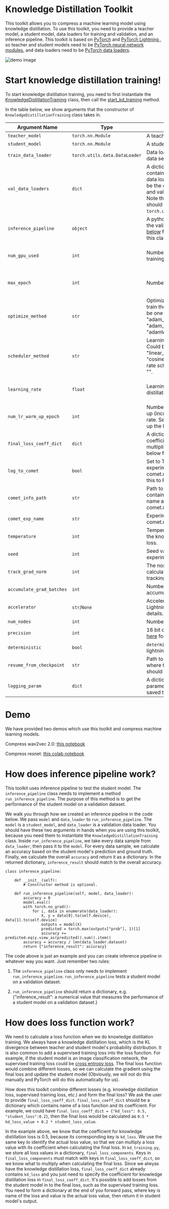 # Knowledge Distillation Toolkit

This toolkit allows you to compress a machine learning model using knowledge distillation. To use this toolkit, you need to provide a teacher model, a student model, data loaders for training and validation, and an inference pipeline. This toolkit is based on [PyTorch](https://pytorch.org/) and [PyTorch Lightning
](https://github.com/PyTorchLightning/pytorch-lightning), so teacher and student models need to be [PyTorch neural network modules](https://pytorch.org/docs/stable/generated/torch.nn.Module.html), and data loaders need to be [PyTorch data loaders](https://pytorch.org/docs/stable/data.html).

![demo image](./demo_img.png)

# Start knowledge distillation training!
To start knowledge distillation training, you need to first instantiate the [KnowledgeDistillationTraining](https://github.com/georgian-io/Knowledge-Distillation-Toolkit/blob/f39eed6dd66f924058c9ee4b16453014efb07b75/knowledge_distillation/kd_training.py#L178) class, then call the [start_kd_training](https://github.com/georgian-io/Knowledge-Distillation-Toolkit/blob/f39eed6dd66f924058c9ee4b16453014efb07b75/knowledge_distillation/kd_training.py#L261) method.

In the table below, we show arguments that the constructor of `KnowledgeDistillationTraining` class takes in.

Argument Name | Type | Explanation | Default
--- | --- | --- | ---
`teacher_model` | `torch.nn.Module` | A teacher model. | `None`
`student_model` |`torch.nn.Module` | A student model. |`None`
`train_data_loader` | `torch.utils.data.DataLoader` | Data loader for the training data set. | `None`
`val_data_loaders` | `dict` | A dictionary which could contain multiple validation data loaders. The key should be the data loader's name and value is a data loader. Note that the data loader should be an instance of `torch.utils.data.DataLoader`. | `None`
`inference_pipeline` | `object` | A python class that returns the validation result. See [below](#How-does-inference-pipeline-work) for more information on this class. | `None`
`num_gpu_used` | `int` | Number of GPUs used for training. | Required parameter. No default value
`max_epoch` | `int` | Number of training epochs. | Required parameter. No default value
`optimize_method` | `str` | Optimization method used to train the student model. Could be one of ["adam", "sgd", "adam_wav2vec2.0", "adam_distilBert", "adamW_distilBert"]. | Required parameter. No default value
`scheduler_method` | `str` | Learning rate scheduler. Could be one of ["", "linear_decay_with_warm_up", "cosine_anneal"]. No learning rate scheduling if setting to "". | Required parameter. No default value
`learning_rate` | `float` | Learning rate for knowledge distillation traininig. | Required parameter. No default value
`num_lr_warm_up_epoch` | `int` | Number of epochs to warm up (increase) the learning rate. Set to 0 if not warming up the learning rate. | Required parameter. No default value
`final_loss_coeff_dict` | `dict` | A dictionary which contains coefficients that should be multiplied with the loss. See below for more information. | Required parameter. No default value
`log_to_comet` | `bool` | Set to True if logging experiment results to comet.ml. If debugging, set this to False. | `False`
`comet_info_path` | `str` | Path to a txt file which contains api key, project name and work space at comet.ml. | `""`
`comet_exp_name` | `str` | Experiment name on comet.ml. | `""`
`temperature` | `int` | Temperature for calculating the knowledge distillation loss. | `1`
`seed` | `int` | Seed value for the experiment. | `32`
`track_grad_norm` | `int` | The norm to use when calculating the gradient for tracking. | `2`
`accumulate_grad_batches` | `int` | Number of gradient accumulation steps. | `1`
`accelerator` | `str`/`None` | Accelerators for PyTorch Lightning. See [here](https://pytorch-lightning.readthedocs.io/en/1.1.1/accelerators.html) for details. | `None`
`num_nodes` | `int` | Number of compute nodes. | `1`
`precision` | `int` | 16 bit or 32 bit training. See [here](https://pytorch-lightning.readthedocs.io/en/latest/amp.html) for details. | `16`
`deterministic` | `bool` | `deterministic` flag in PyTorch lightning. | `True`
`resume_from_checkpoint` | `str` | Path to a previous check point where the current experiment should resume from. | `""`
`logging_param` | `dict` | A dictionary which contains parameters that should be saved to comet.ml. | `None`

# Demo
We have provided two demos which use this toolkit and compress machine learning models.

Compress wav2vec 2.0: [this notebook](https://github.com/georgian-io/Knowledge-Distillation-Toolkit/blob/main/examples/wav2vec2_compression_demo/wav2vec2_compression_demo.ipynb)

Compress resnet: [this colab notebook](https://colab.research.google.com/drive/1r14Dp0tCmmdfS06a0EEqZaMTofdhhy-U?usp=sharing)

# How does inference pipeline work?

This toolkit uses inference pipeline to test the student model. The `inference_pipeline` class needs to implement a method `run_inference_pipeline`. The purpose of this method is to get the performance of the student model on a validation dataset. 

We walk you through how we created an inference pipeline in the code below. We pass `model` and `data_loader` to `run_inference_pipeline`. The `model` is a `student_model`, and `data_loader` is a validation data loader. You should have these two arguments in hands when you are using this toolkit, because you need them to instantiate the `KnowledgeDistillationTraining` class. Inside `run_inference_pipeline`, we take every data sample from `data_loader`, then pass it to the `model`. For every data sample, we calculate an accuracy based on the student model's prediction and ground truth. Finally, we calculate the overall `accuracy` and return it as a dictionary. In the returned dictionary, `inference_result` should match to the overall accuracy.

```
class inference_pipeline:

    def __init__(self):
        # Constructor method is optional.

    def run_inference_pipeline(self, model, data_loader):
        accuracy = 0
        model.eval()
        with torch.no_grad():
            for i, data in enumerate(data_loader):
                X, y = data[0].to(self.device), data[1].to(self.device)
                outputs = model(X)
                predicted = torch.max(outputs["prob"], 1)[1]
                accuracy += predicted.eq(y.view_as(predicted)).sum().item()
        accuracy = accuracy / len(data_loader.dataset)
        return {"inference_result": accuracy}
```
The code above is just an example and you can create inference pipeline in whatever way you want. Just remember two rules:

1. The `inference_pipeline` class only needs to implement `run_inference_pipeline`. `run_inference_pipeline` tests a student model on a validation dataset.

2. `run_inference_pipeline` should return a dictionary, e.g. {"inference_result": a numerical value that measures the performance of a student model on a validation dataset.}

# How does loss function work?

We need to calculate a loss function when we do knowledge distillation training. We always have a knowledge distillation loss, which is the KL divergence between teacher and student model's probability distribution. It is also common to add a supervised training loss into the loss function. For example, if the student model is an image classification network, the supervised training loss could be [cross entropy loss](https://pytorch.org/docs/stable/generated/torch.nn.CrossEntropyLoss.html). The final loss function would combine different losses, so we can calculate the gradient using the final loss and update the student model (Obviously, we will not do this manually and PyTorch will do this automatically for us). 

How does this toolkit combine different losses (e.g. knowledge distillation loss, supervised training loss, etc.) and form the final loss? We ask the user to provide `final_loss_coeff_dict`. `final_loss_coeff_dict` should be a dictionary which contains name of a loss function and its coefficient. For example, we could have `final_loss_coeff_dict = {"kd_loss": 0.5, "student_loss":0.2}`, then the final loss would be calculated as `0.5 * kd_loss_value + 0.2 * student_loss_value`.

In the example above, we know that the coefficient for knowledge distillation loss is 0.5, because its corresponding key is `kd_loss`. We use the same key to identify the actual loss value, so that we can multiply a loss value with its coefficient when calculating the final loss. In `kd_training.py`, we store all loss values in a dictionary, `final_loss_components`. Keys in `final_loss_components` must match with keys in `final_loss_coeff_dict`, so we know what to multiply when calculating the final loss. Since we alwyas have the knowledge distillation loss, `final_loss_coeff_dict` already contains `kd_loss` and you just need to specify the coefficient for knowledge distillation loss in `final_loss_coeff_dict`. It's possible to add losses from the student model in to the final loss, such as the supervised training loss. You need to form a dictionary at the end of you forward pass, where key is name of the loss and value is the actual loss value, then return it in student model's output.
